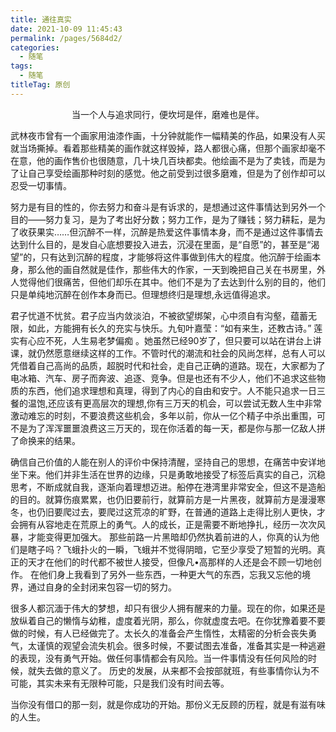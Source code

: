 ```yaml
---
title: 通往真实
date: 2021-10-09 11:45:43
permalink: /pages/5684d2/
categories:
  - 随笔
tags:
  - 随笔
titleTag: 原创 
---
```





<p align=center> 当一个人与追求同行，便坎坷是伴，磨难也是伴。</p>



武林夜市曾有一个画家用油漆作画，十分钟就能作一幅精美的作品，如果没有人买就当场撕掉。看着那些精美的画作就这样毁掉，路人都很心痛，但那个画家却毫不在意，他的画作售价也很随意，几十块几百块都卖。他绘画不是为了卖钱，而是为了让自己享受绘画那种时刻的感觉。他之前受到过很多磨难，但是为了创作却可以忍受一切事情。



努力是有目的性的，你去努力和奋斗是有诉求的，是想通过这件事情达到另外一个目的——努力复习，是为了考出好分数；努力工作，是为了赚钱；努力耕耘，是为了收获果实……但沉醉不一样，沉醉是热爱这件事情本身，而不是通过这件事情去达到什么目的，是发自心底想要投入进去，沉浸在里面，是“自愿”的，甚至是“渴望”的，只有达到沉醉的程度，才能够将这件事做到伟大的程度。他沉醉于绘画本身，那么他的画自然就是佳作，那些伟大的作家，一天到晚把自己关在书房里，外人觉得他们很痛苦，但他们却乐在其中。他们不是为了去达到什么别的目的，他们只是单纯地沉醉在创作本身而已。但理想终归是理想,永远值得追求。



君子忧道不忧贫。君子应当内敛淡泊，不被欲望绑架，心中须自有沟壑，蕴蓄无限，如此，方能拥有长久的充实与快乐。九旬叶嘉莹：“如有来生，还教古诗。” 莲实有心应不死，人生易老梦偏痴 。她虽然已经90岁了，但只要可以站在讲台上讲课，就仍然愿意继续这样的工作。不管时代的潮流和社会的风尚怎样，总有人可以凭借着自己高尚的品质，超脱时代和社会，走自己正确的道路。现在，大家都为了电冰箱、汽车、房子而奔波、追逐、竞争。但是也还有不少人，他们不追求这些物质的东西，他们追求理想和真理，得到了内心的自由和安宁。人不能只追求一日三餐的温饱,还应该有更高层次的理想,你有三万天的机会，可以尝试无数人生中非常激动难忘的时刻，不要浪费这些机会，多年以前，你从一亿个精子中杀出重围，可不是为了浑浑噩噩浪费这三万天的，现在你活着的每一天，都是你与那一亿敌人拼了命换来的结果。



确信自己价值的人能在别人的评价中保持清醒，坚持自己的思想，在痛苦中安详地坐下来。他们并非生活在世界的边缘，只是勇敢地接受了标签后真实的自己，沉稳思考，不断成就自我，逐渐向着理想迈进。船停在港湾里非常安全，但这不是造船的目的。就算伤痕累累，也仍旧要前行，就算前方是一片黑夜，就算前方是漫漫寒冬，也仍旧要爬过去，要爬过这荒凉的旷野，在普通的道路上走得比别人更快，才会拥有从容地走在荒原上的勇气。人的成长，正是需要不断地挣扎，经历一次次风暴，才能变得更加强大。 那些前路一片黑暗却仍然执着前进的人，你真的认为他们是瞎子吗？飞蛾扑火的一瞬，飞蛾并不觉得阴暗，它至少享受了短暂的光明。真正的天才在他们的时代都不被世人接受，但像凡•高那样的人还是会不顾一切地创作。 在他们身上我看到了另外一些东西，一种更大气的东西，忘我又忘他的境界，通过自身的全封闭来包容一切的努力。



很多人都沉湎于伟大的梦想，却只有很少人拥有醒来的力量。现在的你，如果还是放纵着自己的懒惰与幼稚，虚度着光阴，那么，你就虚度去吧。在你犹豫着要不要做的时候，有人已经做完了。太长久的准备会产生惰性，太精密的分析会丧失勇气，太谨慎的观望会流失机会。很多时候，不要试图去准备，准备其实是一种逃避的表现，没有勇气开始。做任何事情都会有风险。当一件事情没有任何风险的时候，就失去做的意义了。 历史的发展，从来都不会按部就班，有些事情你认为不可能，其实未来有无限种可能，只是我们没有时间去等。



当你没有借口的那一刻，就是你成功的开始。那份义无反顾的历程，就是有滋有味的人生。
